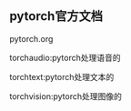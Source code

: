 ## pytorch官方文档

pytorch.org

torchaudio:pytorch处理语音的

torchtext:pytorch处理文本的

torchvision:pytorch处理图像的